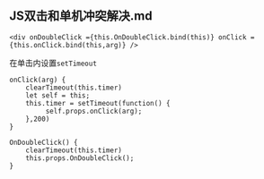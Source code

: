 ## JS双击和单机冲突解决.md

    <div onDoubleClick ={this.OnDoubleClick.bind(this)} onClick = {this.onClick.bind(this,arg)} />

在单击内设置`setTimeout`
    
    onClick(arg) {
        clearTimeout(this.timer)
        let self = this;
        this.timer = setTimeout(function() {
             self.props.onClick(arg);
        },200) 
    }

    OnDoubleClick() {
        clearTimeout(this.timer)
        this.props.OnDoubleClick();
    }
